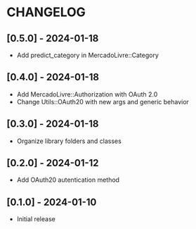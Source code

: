 # CHANGELOG

## [0.5.0] - 2024-01-18

- Add predict_category in MercadoLivre::Category

## [0.4.0] - 2024-01-18

- Add MercadoLivre::Authorization with OAuth 2.0
- Change Utils::OAuth20 with new args and generic behavior

## [0.3.0] - 2024-01-18

- Organize library folders and classes

## [0.2.0] - 2024-01-12

- Add OAuth20 autentication method

## [0.1.0] - 2024-01-10

- Initial release
